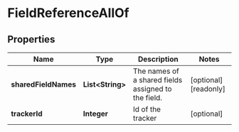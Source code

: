

# FieldReferenceAllOf


## Properties

Name | Type | Description | Notes
------------ | ------------- | ------------- | -------------
**sharedFieldNames** | **List&lt;String&gt;** | The names of a shared fields assigned to the field. |  [optional] [readonly]
**trackerId** | **Integer** | Id of the tracker |  [optional]



